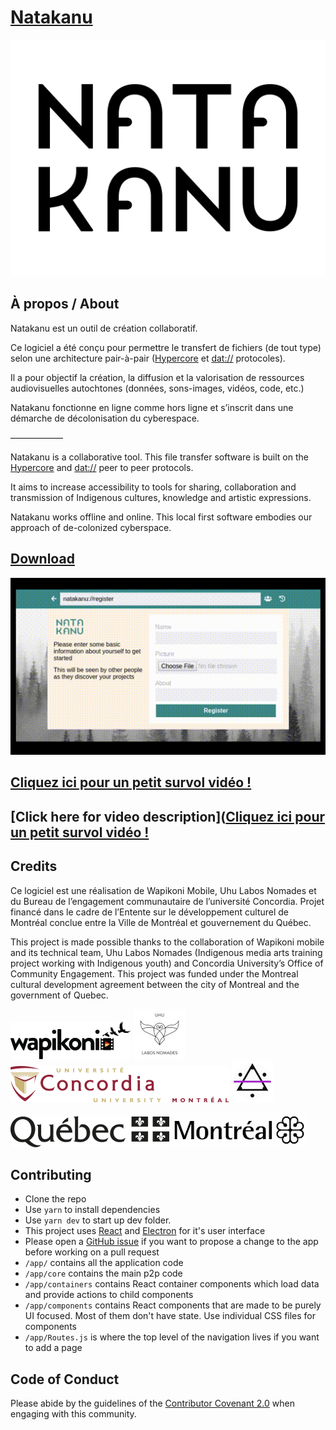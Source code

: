 # [Natakanu](https://www.facebook.com/projetnatakanu/)

<center>
	<img src="logos/natakanu.png" title="Natakanu Logo" />
</center>

## À propos / About

Natakanu est un outil de création collaboratif.

Ce logiciel a été conçu pour permettre le transfert de fichiers (de tout type) selon une architecture pair-à-pair ([Hypercore](https://hypercore-protocol.org/) et [dat://](https://dat.foundation/) protocoles).

Il a pour objectif la création, la diffusion et la valorisation de ressources audiovisuelles autochtones (données, sons-images, vidéos, code, etc.)

Natakanu fonctionne en ligne comme hors ligne et s’inscrit dans une démarche de décolonisation du cyberespace.

——————

Natakanu is a collaborative tool. This file transfer software is built on the [Hypercore](https://hypercore-protocol.org/) and [dat://](https://dat.foundation/) peer to peer protocols.

It aims to increase accessibility to tools for sharing, collaboration and transmission of Indigenous cultures, knowledge and artistic expressions.

Natakanu works offline and online. This local first software embodies our approach of de-colonized cyberspace.

## [Download](https://github.com/Wapikoni-Technique/Natakanu/releases)

![Demo Gif of Natakanu](natakanu-demo.gif)

## [Cliquez ici pour un petit survol vidéo !](https://www.facebook.com/projetnatakanu/videos/634186250638330/)
## [Click here for video description]([Cliquez ici pour un petit survol vidéo !](https://www.facebook.com/projetnatakanu/videos/634186250638330/)

## Credits

Ce logiciel est une réalisation de Wapikoni Mobile, Uhu Labos Nomades et du Bureau de l’engagement communautaire de l’université Concordia.
Projet financé dans le cadre de l’Entente sur le développement culturel de Montréal conclue entre la Ville de Montréal et gouvernement du Québec.

This project is made possible thanks to the collaboration of Wapikoni mobile and its technical team, Uhu Labos Nomades (Indigenous media arts training project working with Indigenous youth) and Concordia University’s Office of Community Engagement.
This project was funded under the Montreal cultural development agreement between the city of Montreal and the government of Quebec.

[![Wapikoni Mobile](logos/wapikoni.png)](http://www.wapikoni.ca/home)
[![Uhu](logos/uhu.jpg)](https://www.facebook.com/uhulabosnomades/)
[![Concordia University](logos/concordia.png)](http://www.concordia.ca/)
[![Mauve Software Inc.](logos/mauvesoftwareinc.png)](https://software.mauve.moe/)

![Quebec](logos/quebec.png)
![Montreal](logos/montreal.jpg)

## Contributing

- Clone the repo
- Use `yarn` to install dependencies
- Use `yarn dev` to start up dev folder.
- This project uses [React](https://reactjs.org/) and [Electron](https://www.electronjs.org/) for it's user interface
- Please open a [GitHub issue](https://github.com/Wapikoni-Technique/Natakanu/issues/new/choose) if you want to propose a change to the app before working on a pull request
- `/app/` contains all the application code
- `/app/core` contains the main p2p code
- `/app/containers` contains React container components which load data and provide actions to child components
- `/app/components` contains React components that are made to be purely UI focused. Most of them don't have state. Use individual CSS files for components
- `/app/Routes.js` is where the top level of the navigation lives if you want to add a page

## Code of Conduct

Please abide by the guidelines of the [Contributor Covenant 2.0](https://www.contributor-covenant.org/version/2/0/code_of_conduct/) when engaging with this community.
